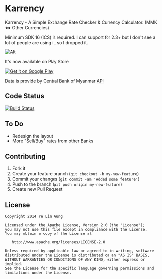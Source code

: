 Karrency
========

Karrency - A Simple Exchange Rate Checker & Currency Calculator. (MMK <=> Other Currencies)

Minimum SDK 16 (ICS) is required.
I can support for 2.3+ but I don't see a lot of people are using it, so I dropped it.


![Alt](https://raw.githubusercontent.com/yelinaung/Karrency/master/device-2014-04-16-223625_framed.png)



It's now available on Play Store

<a href="https://play.google.com/store/apps/details?id=com.yelinaung.karrency.app">
  <img alt="Get it on Google Play" src="https://developer.android.com/images/brand/en_generic_rgb_wo_60.png" />
</a>


Data is provide by Central Bank of Myanmar [API](http://forex.cbm.gov.mm)

Code Status
-----------
[![Build Status](https://travis-ci.org/yelinaung/Karrency.svg?branch=master)](https://travis-ci.org/yelinaung/Karrency)


To Do
-----

 * Redesign the layout
 * More "Sell/Buy" rates from other Banks

Contributing
------------

 1. Fork it
 2. Create your feature branch (`git checkout -b my-new-feature`)
 3. Commit your changes (`git commit -am 'Added some feature'`)
 4. Push to the branch (`git push origin my-new-feature`)
 5. Create new Pull Request

License
--------

    Copyright 2014 Ye Lin Aung

    Licensed under the Apache License, Version 2.0 (the "License");
    you may not use this file except in compliance with the License.
    You may obtain a copy of the License at

       http://www.apache.org/licenses/LICENSE-2.0

    Unless required by applicable law or agreed to in writing, software
    distributed under the License is distributed on an "AS IS" BASIS,
    WITHOUT WARRANTIES OR CONDITIONS OF ANY KIND, either express or implied.
    See the License for the specific language governing permissions and
    limitations under the License.
